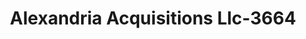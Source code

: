 ---
f_zip-code: 70518
f_state-code: LA
title: Alexandria Acquisitions Llc-3664
f_phone: 337-839-2274
f_city-only: Broussard
f_address: 1212 Albertson Parkway Broussard
f_location-unique-id: '3664'
slug: alexandria-acquisitions-llc-3664
updated-on: '2024-05-30T13:46:58.046Z'
created-on: '2024-05-30T13:36:59.803Z'
published-on: '2024-05-30T13:54:32.469Z'
f_city-state: cms/city/broussard-la.md
f_company: cms/company/alexandria-acquisitions-llc.md
f_state: cms/state/louisiana.md
layout: '[payday-loan].html'
tags: payday-loan
---